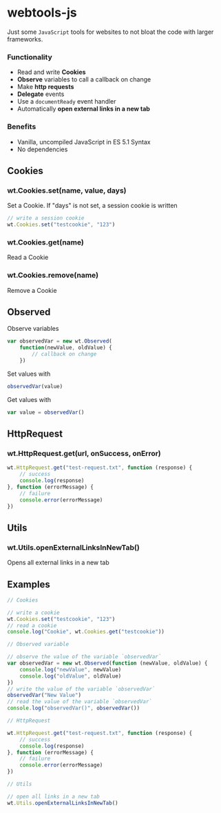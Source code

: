 # webtools-js

Just some `JavaScript` tools for websites to not bloat the code with
larger frameworks.

### Functionality

- Read and write **Cookies**
- **Observe** variables to call a callback on change
- Make **http requests**
- **Delegate** events
- Use a `documentReady` event handler
- Automatically **open external links in a new tab**

### Benefits

- Vanilla, uncompiled JavaScript in ES 5.1 Syntax
- No dependencies

## Cookies

### wt.Cookies.set(name, value, days)
Set a Cookie. If "days" is not set, a session cookie is written

```js
// write a session cookie
wt.Cookies.set("testcookie", "123")
```

### wt.Cookies.get(name)
Read a Cookie

### wt.Cookies.remove(name)
Remove a Cookie

## Observed

Observe variables

```js
var observedVar = new wt.Observed(
    function(newValue, oldValue) { 
        // callback on change 
    })
```

Set values with
```js
observedVar(value)
```

Get values with
```js
var value = observedVar()
```

## HttpRequest

### wt.HttpRequest.get(url, onSuccess, onError) 

```js
wt.HttpRequest.get("test-request.txt", function (response) {
    // success
    console.log(response)
}, function (errorMessage) {
    // failure
    console.error(errorMessage)
})
```

## Utils

### wt.Utils.openExternalLinksInNewTab()

Opens all external links in a new tab

## Examples
```js
// Cookies

// write a cookie
wt.Cookies.set("testcookie", "123")
// read a cookie
console.log("Cookie", wt.Cookies.get("testcookie"))

// Observed variable

// observe the value of the variable `observedVar`
var observedVar = new wt.Observed(function (newValue, oldValue) {
    console.log("newValue", newValue)
    console.log("oldValue", oldValue)
})
// write the value of the variable `observedVar`
observedVar("New Value")
// read the value of the variable `observedVar`
console.log("observedVar()", observedVar())

// HttpRequest

wt.HttpRequest.get("test-request.txt", function (response) {
    // success
    console.log(response)
}, function (errorMessage) {
    // failure
    console.error(errorMessage)
})

// Utils

// open all links in a new tab
wt.Utils.openExternalLinksInNewTab()
```
